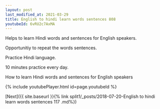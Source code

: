```yaml
---
layout: post
last_modified_at: 2021-03-29
title: English to hindi learn words sentences 808 
youtubeId: 6vRU2c7AxMA
---
```

 
 
Helps to learn Hindi words and sentences for English speakers.

Opportunitiy to repeat the words sentences. 

Practice Hindi language. 
 
10 minutes practice every day. 
 
How to learn Hindi words and sentences for English speakers 
 
{% include youtubePlayer.html id=page.youtubeId %}
 
 
[Next]({{ site.baseurl }}{% link  split1/_posts/2018-07-20-English to hindi learn words sentences 117 .md%})
 
